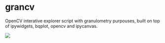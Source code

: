 # grancv
OpenCV interative explorer script with granulometry purpouses, built on top of ipywidgets, bqplot, opencv and ipycanvas.

![](https://github.com/Mateus-M-Reis/grancv/blob/master/gifs/gracv_gif.gif)

